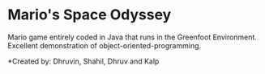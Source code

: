 # Mario's Space Odyssey
Mario game entirely coded in Java that runs in the Greenfoot Environment. Excellent demonstration of object-oriented-programming. 

*Created by: Dhruvin, Shahil, Dhruv and Kalp
